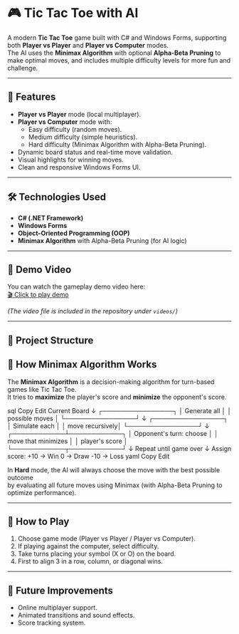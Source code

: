 # 🎮 Tic Tac Toe with AI

A modern **Tic Tac Toe** game built with C# and Windows Forms, supporting both **Player vs Player** and **Player vs Computer** modes.  
The AI uses the **Minimax Algorithm** with optional **Alpha-Beta Pruning** to make optimal moves, and includes multiple difficulty levels for more fun and challenge.

---

## 🚀 Features
- **Player vs Player** mode (local multiplayer).
- **Player vs Computer** mode with:
  - Easy difficulty (random moves).
  - Medium difficulty (simple heuristics).
  - Hard difficulty (Minimax Algorithm with Alpha-Beta Pruning).
- Dynamic board status and real-time move validation.
- Visual highlights for winning moves.
- Clean and responsive Windows Forms UI.

---

## 🛠️ Technologies Used
- **C# (.NET Framework)**
- **Windows Forms**
- **Object-Oriented Programming (OOP)**
- **Minimax Algorithm** with Alpha-Beta Pruning (for AI logic)

---

## 🎥 Demo Video
You can watch the gameplay demo video here:  
[🎬 Click to play demo](videos/demo.mp4)

*(The video file is included in the repository under `videos/`)*

---

## 📂 Project Structure


## 🧠 How Minimax Algorithm Works
The **Minimax Algorithm** is a decision-making algorithm for turn-based games like Tic Tac Toe.  
It tries to **maximize** the player's score and **minimize** the opponent's score.

sql
Copy
Edit
        Current Board
              ↓
      ┌────────────────┐
      │ Generate all    │
      │ possible moves  │
      └────────────────┘
              ↓
      ┌────────────────┐
      │ Simulate each   │
      │ move recursively│
      └────────────────┘
              ↓
 ┌────────────┴────────────┐
 │ Opponent's turn: choose │
 │ move that minimizes     │
 │ player's score          │
 └────────────┬────────────┘
              ↓
   Repeat until game over
              ↓
      Assign score:
      +10 → Win
       0  → Draw
      -10 → Loss
yaml
Copy
Edit

In **Hard** mode, the AI will always choose the move with the best possible outcome  
by evaluating all future moves using Minimax (with Alpha-Beta Pruning to optimize performance).

---

## 🎯 How to Play
1. Choose game mode (Player vs Player / Player vs Computer).
2. If playing against the computer, select difficulty.
3. Take turns placing your symbol (X or O) on the board.
4. First to align 3 in a row, column, or diagonal wins.

---

## 📌 Future Improvements
- Online multiplayer support.
- Animated transitions and sound effects.
- Score tracking system.

